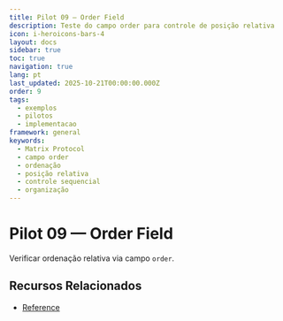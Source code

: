 ```yaml
---
title: Pilot 09 — Order Field
description: Teste do campo order para controle de posição relativa
icon: i-heroicons-bars-4
layout: docs
sidebar: true
toc: true
navigation: true
lang: pt
last_updated: 2025-10-21T00:00:00.000Z
order: 9
tags:
  - exemplos
  - pilotos
  - implementacao
framework: general
keywords:
  - Matrix Protocol
  - campo order
  - ordenação
  - posição relativa
  - controle sequencial
  - organização
---
```

# Pilot 09 — Order Field

Verificar ordenação relativa via campo `order`.

## Recursos Relacionados
- [Reference](../../manual/reference)